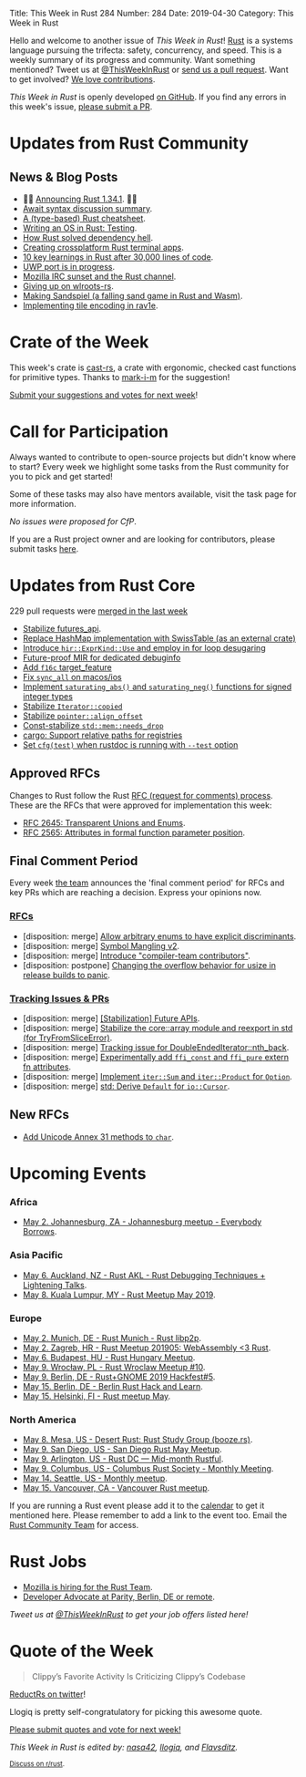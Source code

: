 Title: This Week in Rust 284
Number: 284
Date: 2019-04-30
Category: This Week in Rust

Hello and welcome to another issue of *This Week in Rust*!
[Rust](http://rust-lang.org) is a systems language pursuing the trifecta: safety, concurrency, and speed.
This is a weekly summary of its progress and community.
Want something mentioned? Tweet us at [@ThisWeekInRust](https://twitter.com/ThisWeekInRust) or [send us a pull request](https://github.com/cmr/this-week-in-rust).
Want to get involved? [We love contributions](https://github.com/rust-lang/rust/blob/master/CONTRIBUTING.md).

*This Week in Rust* is openly developed [on GitHub](https://github.com/cmr/this-week-in-rust).
If you find any errors in this week's issue, [please submit a PR](https://github.com/cmr/this-week-in-rust/pulls).

# Updates from Rust Community

## News & Blog Posts

* 🎈🎉 [Announcing Rust 1.34.1](https://blog.rust-lang.org/2019/04/25/Rust-1.34.1.html). 🎉🎈
* [Await syntax discussion summary](https://internals.rust-lang.org/t/await-syntax-discussion-summary/9914).
* [A (type-based) Rust cheatsheet](https://upsuper.github.io/rust-cheatsheet/).
* [Writing an OS in Rust: Testing](https://os.phil-opp.com/testing/).
* [How Rust solved dependency hell](https://stephencoakley.com/2019/04/24/how-rust-solved-dependency-hell).
* [Creating crossplatform Rust terminal apps](http://www.jonathanturner.org/2019/04/porting-the-pikachu.html).
* [10 key learnings in Rust after 30,000 lines of code](https://medium.com/@jondot/my-key-learnings-after-30-000-loc-in-rust-a553e6403c19).
* [UWP port is in progress](https://www.reddit.com/r/rust/comments/bhffwn/uwp_port_is_in_progress/).
* [Mozilla IRC sunset and the Rust channel](https://blog.rust-lang.org/2019/04/26/Mozilla-IRC-Sunset-and-the-Rust-Channel.html).
* [Giving up on wlroots-rs](http://way-cooler.org/blog/2019/04/29/rewriting-way-cooler-in-c.html).
* [Making Sandspiel (a falling sand game in Rust and Wasm)](https://maxbittker.com/making-sandspiel).
* [Implementing tile encoding in rav1e](https://blog.rom1v.com/2019/04/implementing-tile-encoding-in-rav1e/).

# Crate of the Week

This week's crate is [cast-rs](https://github.com/japaric/cast), a crate with ergonomic, checked cast functions for primitive types. Thanks to [mark-i-m](https://users.rust-lang.org/t/crate-of-the-week/2704/525) for the suggestion!

[Submit your suggestions and votes for next week][submit_crate]!

[submit_crate]: https://users.rust-lang.org/t/crate-of-the-week/2704

# Call for Participation

Always wanted to contribute to open-source projects but didn't know where to start?
Every week we highlight some tasks from the Rust community for you to pick and get started!

Some of these tasks may also have mentors available, visit the task page for more information.

*No issues were proposed for CfP*.

If you are a Rust project owner and are looking for contributors, please submit tasks [here][guidelines].

[guidelines]: https://users.rust-lang.org/t/twir-call-for-participation/4821

# Updates from Rust Core

229 pull requests were [merged in the last week][merged]

[merged]: https://github.com/search?q=is%3Apr+org%3Arust-lang+is%3Amerged+merged%3A2019-04-22..2019-04-29

* [Stabilize futures_api](https://github.com/rust-lang/rust/pull/59739).
* [Replace HashMap implementation with SwissTable (as an external crate)](https://github.com/rust-lang/rust/pull/58623)
* [Introduce `hir::ExprKind::Use` and employ in for loop desugaring](https://github.com/rust-lang/rust/pull/60225)
* [Future-proof MIR for dedicated debuginfo](https://github.com/rust-lang/rust/pull/56278)
* [Add `f16c` target_feature](https://github.com/rust-lang/rust/pull/60191)
* [Fix `sync_all` on macos/ios](https://github.com/rust-lang/rust/pull/60121)
* [Implement `saturating_abs()` and `saturating_neg()` functions for signed integer types](https://github.com/rust-lang/rust/pull/60192)
* [Stabilize `Iterator::copied`](https://github.com/rust-lang/rust/pull/60333)
* [Stabilize `pointer::align_offset`](https://github.com/rust-lang/rust/pull/60303)
* [Const-stabilize `std::mem::needs_drop`](https://github.com/rust-lang/rust/pull/60364)
* [cargo: Support relative paths for registries](https://github.com/rust-lang/cargo/pull/6873)
* [Set `cfg(test)` when rustdoc is running with `--test` option](https://github.com/rust-lang/rust/pull/59940)

## Approved RFCs

Changes to Rust follow the Rust [RFC (request for comments)
process](https://github.com/rust-lang/rfcs#rust-rfcs). These
are the RFCs that were approved for implementation this week:

* [RFC 2645: Transparent Unions and Enums](https://github.com/rust-lang/rfcs/pull/2645).
* [RFC 2565: Attributes in formal function parameter position](https://github.com/rust-lang/rfcs/pull/2565).

## Final Comment Period

Every week [the team](https://www.rust-lang.org/team.html) announces the
'final comment period' for RFCs and key PRs which are reaching a
decision. Express your opinions now.

### [RFCs](https://github.com/rust-lang/rfcs/labels/final-comment-period)

* [disposition: merge] [Allow arbitrary enums to have explicit discriminants](https://github.com/rust-lang/rfcs/pull/2363).
* [disposition: merge] [Symbol Mangling v2](https://github.com/rust-lang/rfcs/pull/2603).
* [disposition: merge] [Introduce "compiler-team contributors"](https://github.com/rust-lang/rfcs/pull/2689).
* [disposition: postpone] [Changing the overflow behavior for usize in release builds to panic](https://github.com/rust-lang/rfcs/pull/2635).

### [Tracking Issues & PRs](https://github.com/rust-lang/rust/labels/final-comment-period)

* [disposition: merge] [[Stabilization] Future APIs](https://github.com/rust-lang/rust/issues/59725).
* [disposition: merge] [Stabilize the core::array module and reexport in std (for TryFromSliceError)](https://github.com/rust-lang/rust/issues/60014).
* [disposition: merge] [Tracking issue for DoubleEndedIterator::nth_back](https://github.com/rust-lang/rust/issues/56995).
* [disposition: merge] [Experimentally add `ffi_const` and `ffi_pure` extern fn attributes](https://github.com/rust-lang/rust/pull/58327).
* [disposition: merge] [Implement `iter::Sum` and `iter::Product` for `Option`](https://github.com/rust-lang/rust/pull/58975).
* [disposition: merge] [std: Derive `Default` for `io::Cursor`](https://github.com/rust-lang/rust/pull/60234).

## New RFCs

* [Add Unicode Annex 31 methods to `char`](https://github.com/rust-lang/rfcs/pull/2693).

# Upcoming Events

### Africa

* [May  2. Johannesburg, ZA - Johannesburg meetup - Everybody Borrows](https://www.meetup.com/Johannesburg-Rust-Meetup/events/gpxrtqyzhbcb/).

### Asia Pacific

* [May  6. Auckland, NZ - Rust AKL - Rust Debugging Techniques + Lightening Talks](https://www.meetup.com/rust-akl/events/259480601/).
* [May  8. Kuala Lumpur, MY - Rust Meetup May 2019](https://docs.google.com/forms/d/e/1FAIpQLScUHpCLPMF8I1QxA_WnIz9bipalrNsUckSyLMysGGNB5y0Lyw/viewform).

### Europe

* [May  2. Munich, DE - Rust Munich - Rust libp2p](https://www.meetup.com/rust-munich/events/259984522/).
* [May  2. Zagreb, HR - Rust Meetup 201905: WebAssembly <3 Rust](https://www.meetup.com/Zagreb-Rust-Meetup/events/260942646/).
* [May  6. Budapest, HU - Rust Hungary Meetup](https://www.meetup.com/Rust-Hungary-Meetup/events/260651034/).
* [May  9. Wrocław, PL - Rust Wroclaw Meetup #10](https://www.meetup.com/Rust-Wroclaw/events/260858425/).
* [May  9. Berlin, DE - Rust+GNOME 2019 Hackfest#5](https://wiki.gnome.org/Hackfests/Rust2019).
* [May 15. Berlin, DE - Berlin Rust Hack and Learn](https://www.meetup.com/opentechschool-berlin/events/gkkttqyzhbtb/).
* [May 15. Helsinki, FI - Rust meetup May](https://www.meetup.com/Finland-Rust-Meetup/events/260939025/).

### North America

* [May  8. Mesa, US - Desert Rust: Rust Study Group (booze.rs)](https://www.meetup.com/Desert-Rustaceans/events/xbfdtqyzhblb/).
* [May  9. San Diego, US - San Diego Rust May Meetup](https://www.meetup.com/San-Diego-Rust/events/260763786/).
* [May  9. Arlington, US - Rust DC — Mid-month Rustful](https://www.meetup.com/RustDC/events/260559957).
* [May  9. Columbus, US - Columbus Rust Society - Monthly Meeting](https://www.meetup.com/columbus-rs/events/dbcfrpyzhbmb/).
* [May 14. Seattle, US - Monthly meetup](https://www.meetup.com/Seattle-Rust-Meetup/events/nzfspqyzhbsb/).
* [May 15. Vancouver, CA - Vancouver Rust meetup](https://www.meetup.com/Vancouver-Rust/events/fzqqwqyzhbtb/).

If you are running a Rust event please add it to the [calendar] to get
it mentioned here. Please remember to add a link to the event too.
Email the [Rust Community Team][community] for access.

[calendar]: https://www.google.com/calendar/embed?src=apd9vmbc22egenmtu5l6c5jbfc%40group.calendar.google.com
[community]: mailto:community-team@rust-lang.org

# Rust Jobs

* [Mozilla is hiring for the Rust Team](https://internals.rust-lang.org/t/mozilla-is-hiring-for-the-rust-team-2019/9949).
* [Developer Advocate at Parity, Berlin, DE or remote](https://www.parity.io/jobs/#berlin-developer-advocate).

*Tweet us at [@ThisWeekInRust](https://twitter.com/ThisWeekInRust) to get your job offers listed here!*

# Quote of the Week

> Clippy’s Favorite Activity Is Criticizing Clippy’s Codebase

[ReductRs on twitter](https://mobile.twitter.com/reduct_rs/status/1121439213772333058)!

Llogiq is pretty self-congratulatory for picking this awesome quote.

[Please submit quotes and vote for next week!](https://users.rust-lang.org/t/twir-quote-of-the-week/328)

*This Week in Rust is edited by: [nasa42](https://github.com/nasa42), [llogiq](https://github.com/llogiq), and [Flavsditz](https://github.com/Flavsditz).*

<small>[Discuss on r/rust]().</small>
